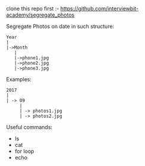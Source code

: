clone this repo first :- https://github.com/interviewbit-academy/segregate_photos


Segregate Photos on date in such structure:


```
Year
|
|->Month
   |
   |->phone1.jpg
   |->phone2.jpg
   |->phone3.jpg
```

Examples:
```
2017
|
| -> 09
     |
     | -> photos1.jpg
     | -> photos2.jpg
```

Useful commands:
* ls
* cat
* for loop
* echo

